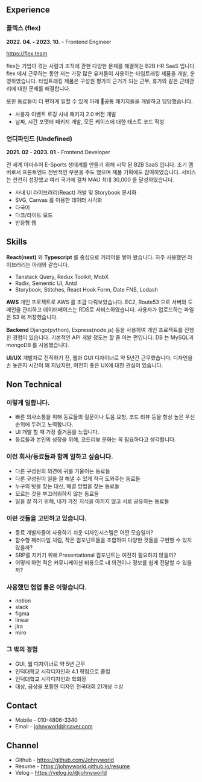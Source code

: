 ## Experience

### 플렉스 (flex)

**2022. 04. - 2023. 10.** - Frontend Engineer

https://flex.team

flex는 기업이 겪는 사람과 조직에 관한 다양한 문제를 해결하는 B2B HR SaaS 입니다. flex 에서 근무하는 동안 저는 가장 많은 유저들이 사용하는 타임트래킹 제품을 개발, 운영하였습니다. 타임트래킹 제품은 구성원 평가의 근거가 되는 근무, 휴가와 같은 근태관리에 대한 문제를 해결합니다.

또한 동료들이 더 편하게 일할 수 있게 아래 공통 패키지들을 개발하고 담당했습니다.

- 사용자 이벤트 로깅 사내 패키지 2.0 버전 개발
- 날짜, 시간 포맷터 패키지 개발, 모든 케이스에 대한 테스트 코드 작성

### 언디파인드 (Undefined)

**2021. 02 - 2023. 01** - Frontend Developer

전 세계 아마추어 E-Sports 생태계를 만들기 위해 시작 된 B2B SaaS 입니다. 초기 멤버로서 프론트엔드 전반적인 부분을 주도 했으며 제품 기획에도 참여하였습니다. 서비스는 천천히 성장했고 여러 국가에 걸쳐 MAU 최대 30,000 을 달성하였습니다.

- 사내 UI 라이브러리(React) 개발 및 Storybook 문서화
- SVG, Canvas 를 이용한 데이터 시각화
- 다국어
- 다크/라이트 모드
- 반응형 웹

## Skills

**React(next)** 와 **Typescript** 를 중심으로 커리어를 쌓아 왔습니다. 자주 사용했던 라이브러리는 아래와 같습니다.

- Tanstack Query, Redux Toolkit, MobX
- Radix, Sementic UI, Antd
- Storybook, Stitches, React Hook Form, Date FNS, Lodash

**AWS**
개인 프로젝트로 AWS 를 조금 다뤄보았습니다. EC2, Route53 으로 서버와 도메인을 관리하고 데이터베이스는 RDS로 서비스하였습니다. 사용자가 업로드하는 파일은 S3 에 저장했습니다.

**Backend**
Django(python), Express(node.js) 등을 사용하여 개인 프로젝트를 진행한 경험이 있습니다. 기본적인 API 개발 정도는 할 줄 아는 편입니다. DB 는 MySQL과 mongoDB 를 사용했습니다.

**UI/UX**
개발자로 전직하기 전, 웹과 GUI 디자이너로 약 5년간 근무했습니다. 디자인을 손 놓은지 시간이 꽤 지났지만, 여전히 좋은 UX에 대한 관심이 있습니다.

## Non Technical

### 이렇게 일합니다.

- 빠른 의사소통을 위해 동료들의 질문이나 도움 요청, 코드 리뷰 등을 항상 높은 우선 순위에 두려고 노력합니다.
- UI 개발 할 때 가장 즐거움을 느낍니다.
- 동료들과 본인의 성장을 위해, 코드리뷰 문화는 꼭 필요하다고 생각합니다.

### 이런 회사/동료들과 함께 일하고 싶습니다.

- 다른 구성원의 의견에 귀를 기울이는 동료들
- 다른 구성원이 일을 잘 해낼 수 있게 적극 도와주는 동료들
- 누구의 탓을 찾는 대신, 해결 방법을 찾는 동료들
- 모르는 것을 부끄러워하지 않는 동료들
- 일을 잘 하기 위해, 내가 가진 지식을 아끼지 않고 서로 공유하는 동료들

### 이런 것들을 고민하고 있습니다.

- 동료 개발자들이 사용하기 쉬운 디자인시스템은 어떤 모습일까?
- 함수형 패러다임 처럼, 작은 컴포넌트들을 조합하여 다양한 것들을 구현할 수 있지 않을까?
- SRP를 지키기 위해 Presentational 컴포넌트는 여전히 필요하지 않을까?
- 어떻게 하면 적은 커뮤니케이션 비용으로 내 의견이나 정보를 쉽게 전달할 수 있을까?

### 사용했던 협업 툴은 이렇습니다.

- notion
- slack
- figma
- linear
- jira
- miro

### 그 밖의 경험

- GUI, 웹 디자이너로 약 5년 근무
- 인덕대학교 시각디자인과 4.1 학점으로 졸업
- 인덕대학교 시각디자인과 학회장
- 대상, 금상을 포함한 디자인 전국대회 21개상 수상

## Contact

- Mobile - 010-4806-3340
- Email - johnyworld@naver.com

## Channel

- Github - https://github.com/Johnyworld
- Resume - https://johnyworld.github.io/resume
- Velog - https://velog.io/@johnyworld
